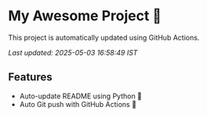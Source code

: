# My Awesome Project 🚀

This project is automatically updated using GitHub Actions.

_Last updated: 2025-05-03 16:58:49 IST_

## Features
- Auto-update README using Python 🐍
- Auto Git push with GitHub Actions 🤖

